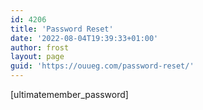 ```yaml
---
id: 4206
title: 'Password Reset'
date: '2022-08-04T19:39:33+01:00'
author: frost
layout: page
guid: 'https://ouueg.com/password-reset/'
---
```


\[ultimatemember\_password\]